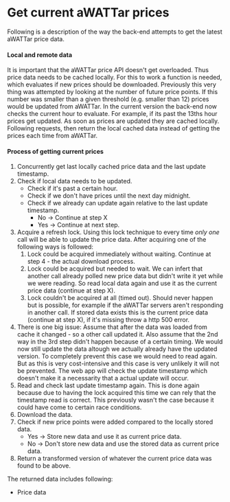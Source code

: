 # **Get current aWATTar prices**

Following is a description of the way the back-end attempts to get the latest aWATTar price data.

#### Local and remote data
It is important that the aWATTar price API doesn't get overloaded. Thus price data needs to be cached locally. For this to work a function is needed, which evaluates if new prices should be downloaded. Previously this very thing was attempted by looking at the number of future price points. If this number was smaller than a given threshold (e.g. smaller than 12) prices would be updated from aWATTar. In the current version the back-end now checks the current hour to evaluate. For example, if its past the 13ths hour prices get updated. As soon as prices are updated they are cached locally. Following requests, then return the local cached data instead of getting the prices each time from aWATTar.

#### Process of getting current prices

1. Concurrently get last locally cached price data and the last update timestamp.
2. Check if local data needs to be updated.
    - Check if it's past a certain hour.
    - Check if we don't have prices until the next day midnight.
    - Check if we already can update again relative to the last update timestamp.
        - No -> Continue at step X
        - Yes -> Continue at next step.
3. Acquire a refresh lock. Using this lock technique to every time *only one* call will be able to update the price data. After acquiring one of the following ways is followed:
   1. Lock could be acquired immediately without waiting. Continue at step 4 - the actual download process.
   2. Lock could be acquired but needed to wait. We can infert that another call already polled new price data but didn't write it yet while we were reading. So read local data again and use it as the current price data (continue at step X).
   3. Lock couldn't be acquired at all (timed out). Should never happen but is possible, for example if the aWATTar servers aren't responding in another call. If stored data exists this is the current price data (continue at step X), if it's missing throw a http 500 error.
4. There is one big issue: Assume that after the data was loaded from cache it changed - so a other call updated it. Also assume that the 2nd way in the 3rd step didn't happen because of a certain timing. We would now still update the data altough we actually already have the updated version. To completely prevent this case we would need to read again. But as this is very cost-intensive and this case is very unlikely it will not be prevented. The web app will check the update timestamp which doesn't make it a necessarity that a actual update will occur.
5. Read and check last update timestamp again. This is done again because due to having the lock acquired this time we can rely that the timestamp read is correct. This previously wasn't the case because it could have come to certain race conditions.
6. Download the data.
7. Check if new price points were added compared to the locally stored data.
   - Yes -> Store new data and use it as current price data.
   - No -> Don't store new data and use the stored data as current price data.
8. Return a transformed version of whatever the current price data was found to be above.

The returned data includes following:

- Price data
